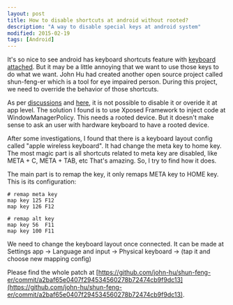 ```yaml
---
layout: post
title: How to disable shortcuts at android without rooted?
description: "A way to disable special keys at android system"
modified: 2015-02-19
tags: [Android]
---
```


It's so nice to see android has keyboard shortcuts feature with [keyboard attached](http://www.howtogeek.com/175267/the-htg-guide-to-using-a-bluetooth-keyboard-with-your-android-device/). But it may be a little annoying that we want to use those keys to do what we want. John Hu had created another open source project called shun-feng-er which is a tool for eye impaired person. During this project, we need to override the behavior of those shortcuts.

As per [discussions](http://forum.xda-developers.com/xposed/modules/keyboard-utilities-t2872579/post55350032#post55350032) and [here](https://groups.google.com/forum/#!topic/android-platform/FhcVipMFZF4), it is not possible to disable it or overide it at app level. The solution I found is to use Xposed Framework to inject code at WindowManagerPolicy. This needs a rooted device. But it doesn't make sense to ask an user with hardware keyboard to have a rooted device. 

After some investigations, I found that there is a keyboard layout config called "apple wireless keyboard". It had change the meta key to home key. The most magic part is all shortcuts related to meta key are disabled, like META + C, META + TAB, etc That's amazing. So, I try to find how it does.

The main part is to remap the key, it only remaps META key to HOME key. This is its configuration:

```
# remap meta key
map key 125 F12
map key 126 F12
 
# remap alt key
map key 56  F11
map key 100 F11
```

We need to change the keyboard layout once connected. It can be made at Settings app -> Language and input -> Physical keyboard -> (tap it and choose new mapping config)

Please find the whole patch at [https://github.com/john-hu/shun-feng-er/commit/a2baf65e0407f294534560278b72474cb9f9dc13](https://github.com/john-hu/shun-feng-er/commit/a2baf65e0407f294534560278b72474cb9f9dc13).
